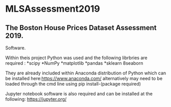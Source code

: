 #  MLSAssessment2019


## The Boston House Prices Dataset Assessment 2019.

Software.

Within theis project Python was used and the following librbries are required :
   *scipy
   *NumPy
   *matplotlib
   *pandas
   *sklearn
   8seaborn

They are already included within Anaconda distribution of Python which can be installed here:https://www.anaconda.com/ alternatively may need to be loaded through the cmd line using pip install-(package required)
   
Jupyter notebook software is also required and can be installed at the following: https://jupyter.org/
